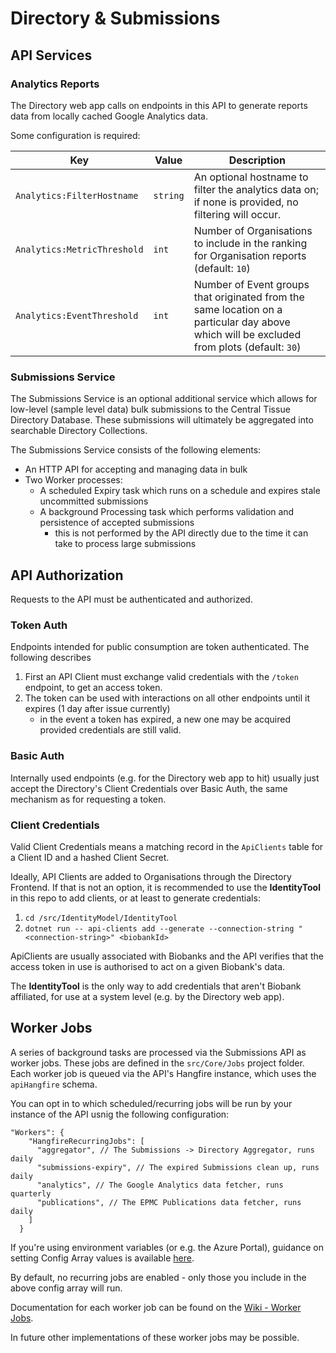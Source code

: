 # Directory & Submissions

## API Services

### Analytics Reports

The Directory web app calls on endpoints in this API to generate reports data from locally cached Google Analytics data.

Some configuration is required:

| Key | Value | Description |
|-|-|-|
| `Analytics:FilterHostname` | `string` | An optional hostname to filter the analytics data on; if none is provided, no filtering will occur. |
| `Analytics:MetricThreshold` | `int` | Number of Organisations to include in the ranking for Organisation reports (default: `10`) |
| `Analytics:EventThreshold` | `int` | Number of Event groups that originated from the same location on a particular day above which will be excluded from plots (default: `30`) |

### Submissions Service

The Submissions Service is an optional additional service which allows for low-level (sample level data) bulk submissions to the Central Tissue Directory Database. These submissions will ultimately be aggregated into searchable Directory Collections.

The Submissions Service consists of the following elements:

- An HTTP API for accepting and managing data in bulk
- Two Worker processes:
  - A scheduled Expiry task which runs on a schedule and expires stale uncommitted submissions
  - A background Processing task which performs validation and persistence of accepted submissions
    - this is not performed by the API directly due to the time it can take to process large submissions

## API Authorization

Requests to the API must be authenticated and authorized.

### Token Auth

Endpoints intended for public consumption are token authenticated. The following describes

1. First an API Client must exchange valid credentials with the `/token` endpoint, to get an access token.
1. The token can be used with interactions on all other endpoints until it expires (1 day after issue currently)
    - in the event a token has expired, a new one may be acquired provided credentials are still valid.

### Basic Auth

Internally used endpoints (e.g. for the Directory web app to hit) usually just accept the Directory's Client Credentials over Basic Auth, the same mechanism as for requesting a token.

### Client Credentials

Valid Client Credentials means a matching record in the `ApiClients` table for a Client ID and a hashed Client Secret.

Ideally, API Clients are added to Organisations through the Directory Frontend.
If that is not an option, it is recommended to use the **IdentityTool** in this repo to add clients, or at least to generate credentials:

1. `cd /src/IdentityModel/IdentityTool`
1. `dotnet run -- api-clients add --generate --connection-string "<connection-string>" <biobankId>`

ApiClients are usually associated with Biobanks and the API verifies that the access token in use is authorised to act on a given Biobank's data.

The **IdentityTool** is the only way to add credentials that aren't Biobank affiliated, for use at a system level (e.g. by the Directory web app).

## Worker Jobs

A series of background tasks are processed via the Submissions API as worker jobs. These jobs are defined in the `src/Core/Jobs` project folder. Each worker job is queued via the API's Hangfire instance, which uses the `apiHangfire` schema.

You can opt in to which scheduled/recurring jobs will be run by your instance of the API usnig the following configuration:

```jsonc
"Workers": {
    "HangfireRecurringJobs": [
      "aggregator", // The Submissions -> Directory Aggregator, runs daily
      "submissions-expiry", // The expired Submissions clean up, runs daily
      "analytics", // The Google Analytics data fetcher, runs quarterly
      "publications", // The EPMC Publications data fetcher, runs daily
    ]
  }
```

If you're using environment variables (or e.g. the Azure Portal), guidance on setting Config Array values is available [here](https://docs.microsoft.com/en-us/aspnet/core/fundamentals/configuration/?view=aspnetcore-5.0#naming-of-environment-variables).

By default, no recurring jobs are enabled - only those you include in the above config array will run.

Documentation for each worker job can be found on the [Wiki - Worker Jobs](https://github.com/biobankinguk/biobankinguk/wiki/Worker-Jobs).

In future other implementations of these worker jobs may be possible.
